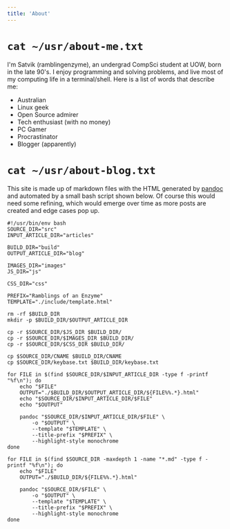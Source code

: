```yaml
---
title: 'About'
---
```


# `cat ~/usr/about-me.txt` #
I'm Satvik (ramblingenzyme), an undergrad CompSci student at UOW, born in the late 90's.
I enjoy programming and solving problems, and live most of my computing life in a terminal/shell.
Here is a list of words that describe me:

* Australian
* Linux geek
* Open Source admirer
* Tech enthusiast (with no money)
* PC Gamer
* Procrastinator
* Blogger (apparently)


# `cat ~/usr/about-blog.txt` #
This site is made up of markdown files with the HTML generated by [pandoc](http://pandoc.org/) and automated by a small bash script shown below.
Of course this would need some refining, which would emerge over time as more posts are created and edge cases pop up.
```{.cpp}
#!/usr/bin/env bash
SOURCE_DIR="src"
INPUT_ARTICLE_DIR="articles"

BUILD_DIR="build"
OUTPUT_ARTICLE_DIR="blog"

IMAGES_DIR="images"
JS_DIR="js"

CSS_DIR="css"

PREFIX="Ramblings of an Enzyme"
TEMPLATE="./include/template.html"

rm -rf $BUILD_DIR
mkdir -p $BUILD_DIR/$OUTPUT_ARTICLE_DIR

cp -r $SOURCE_DIR/$JS_DIR $BUILD_DIR/
cp -r $SOURCE_DIR/$IMAGES_DIR $BUILD_DIR/
cp -r $SOURCE_DIR/$CSS_DIR $BUILD_DIR/

cp $SOURCE_DIR/CNAME $BUILD_DIR/CNAME
cp $SOURCE_DIR/keybase.txt $BUILD_DIR/keybase.txt

for FILE in $(find $SOURCE_DIR/$INPUT_ARTICLE_DIR -type f -printf "%f\n"); do
    echo "$FILE"
    OUTPUT="./$BUILD_DIR/$OUTPUT_ARTICLE_DIR/${FILE%%.*}.html"
    echo "$SOURCE_DIR/$INPUT_ARTICLE_DIR/$FILE"
    echo "$OUTPUT"

    pandoc "$SOURCE_DIR/$INPUT_ARTICLE_DIR/$FILE" \
        -o "$OUTPUT" \
        --template "$TEMPLATE" \
        --title-prefix "$PREFIX" \
        --highlight-style monochrome
done

for FILE in $(find $SOURCE_DIR -maxdepth 1 -name "*.md" -type f -printf "%f\n"); do
    echo "$FILE"
    OUTPUT="./$BUILD_DIR/${FILE%%.*}.html"

    pandoc "$SOURCE_DIR/$FILE" \
        -o "$OUTPUT" \
        --template "$TEMPLATE" \
        --title-prefix "$PREFIX" \
        --highlight-style monochrome
done
```
